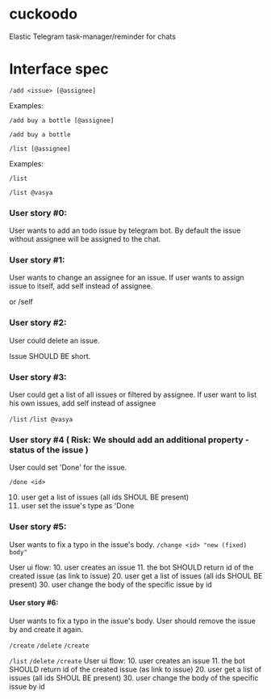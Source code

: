 # cuckoodo
Elastic Telegram task-manager/reminder for chats


# Interface spec

`/add <issue> [@assignee]`

  Examples:

  `/add buy a bottle [@assignee]`

  `/add buy a bottle`

`/list [@assignee]`

  Examples:

  `/list`

  `/list @vasya`


### User story #0:
  User wants to add an todo issue by telegram bot.
  By default the issue without assignee will be assigned to the chat.

### User story #1:
  User wants to change an assignee for an issue.
  If user wants to assign issue to itself, add self instead of assignee.
  
  or /self

### User story #2:
  User could delete an issue.

  Issue <id> SHOULD BE short.

### User story #3:
  User could get a list of all issues or filtered by assignee.
  If user want to list his own issues, add self instead of assignee

  `/list`
  `/list @vasya`

### User story #4 ( Risk: We should add an additional property - status of the issue )
  User could set 'Done' for the issue.

  `/done <id>`

  10. user get a list of issues (all ids SHOUL BE present)
  11. user set the issue's type as 'Done

### User story #5:
  User wants to fix a typo in the issue's body.
  `/change <id> "new (fixed) body"`

  User ui flow:
   10. user creates an issue
   11. the bot SHOULD return id of the created issue (as link to issue)
   20. user get a list of issues (all ids SHOUL BE present)
   30. user change the body of the specific issue by id

#### User story #6:
  User wants to fix a typo in the issue's body.
  User should remove the issue by <id> and create it again.

  `/create`
  `/delete`
  `/create`

  `/list`
  `/delete`
  `/create`
  User ui flow:
   10. user creates an issue
   11. the bot SHOULD return id of the created issue (as link to issue)
   20. user get a list of issues (all ids SHOUL BE present)
   30. user change the body of the specific issue by id

